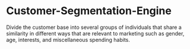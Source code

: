 # Customer-Segmentation-Engine
Divide the customer base into several groups of individuals that share a similarity in different ways that are relevant to marketing such as gender, age, interests, and miscellaneous spending habits.
